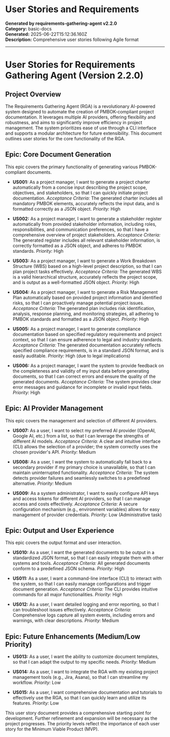 # User Stories and Requirements

**Generated by requirements-gathering-agent v2.2.0**  
**Category:** basic-docs  
**Generated:** 2025-06-22T15:12:36.160Z  
**Description:** Comprehensive user stories following Agile format

---

# User Stories for Requirements Gathering Agent (Version 2.2.0)

## Project Overview

The Requirements Gathering Agent (RGA) is a revolutionary AI-powered system designed to automate the creation of PMBOK-compliant project documentation.  It leverages multiple AI providers, offering flexibility and robustness, and aims to significantly improve efficiency in project management.  The system prioritizes ease of use through a CLI interface and supports a modular architecture for future extensibility.  This document outlines user stories for the core functionality of the RGA.


## Epic: Core Document Generation

This epic covers the primary functionality of generating various PMBOK-compliant documents.

* **US001:** As a project manager, I want to generate a project charter automatically from a concise input describing the project scope, objectives, and stakeholders, so that I can quickly initiate project documentation.  *Acceptance Criteria:*  The generated charter includes all mandatory PMBOK elements, accurately reflects the input data, and is formatted correctly as a JSON object.  *Priority:* High

* **US002:** As a project manager, I want to generate a stakeholder register automatically from provided stakeholder information, including roles, responsibilities, and communication preferences, so that I have a comprehensive overview of project stakeholders. *Acceptance Criteria:* The generated register includes all relevant stakeholder information, is correctly formatted as a JSON object, and adheres to PMBOK standards. *Priority:* High

* **US003:** As a project manager, I want to generate a Work Breakdown Structure (WBS) based on a high-level project description, so that I can plan project tasks effectively. *Acceptance Criteria:* The generated WBS is a valid hierarchical structure, accurately reflects the project scope, and is output as a well-formatted JSON object.  *Priority:* High

* **US004:** As a project manager, I want to generate a Risk Management Plan automatically based on provided project information and identified risks, so that I can proactively manage potential project issues. *Acceptance Criteria:* The generated plan includes risk identification, analysis, response planning, and monitoring strategies, all adhering to PMBOK standards and formatted as a JSON object.  *Priority:* High

* **US005:** As a project manager, I want to generate compliance documentation based on specified regulatory requirements and project context, so that I can ensure adherence to legal and industry standards. *Acceptance Criteria:*  The generated documentation accurately reflects specified compliance requirements, is in a standard JSON format, and is easily auditable. *Priority:* High (due to legal implications)

* **US006:** As a project manager, I want the system to provide feedback on the completeness and validity of my input data before generating documents, so that I can correct errors and ensure the quality of the generated documents. *Acceptance Criteria:*  The system provides clear error messages and guidance for incomplete or invalid input fields.  *Priority:* High


## Epic: AI Provider Management

This epic covers the management and selection of different AI providers.

* **US007:** As a user, I want to select my preferred AI provider (OpenAI, Google AI, etc.) from a list, so that I can leverage the strengths of different AI models. *Acceptance Criteria:*  A clear and intuitive interface (CLI) allows the selection of a provider; the system correctly uses the chosen provider's API. *Priority:* Medium

* **US008:** As a user, I want the system to automatically fall back to a secondary provider if my primary choice is unavailable, so that I can maintain uninterrupted functionality.  *Acceptance Criteria:*  The system detects provider failures and seamlessly switches to a predefined alternative.  *Priority:* Medium

* **US009:** As a system administrator, I want to easily configure API keys and access tokens for different AI providers, so that I can manage access and costs effectively.  *Acceptance Criteria:*  A secure configuration mechanism (e.g., environment variables) allows for easy management of provider credentials.  *Priority:* Low (Administrative task)


## Epic: Output and User Experience

This epic covers the output format and user interaction.

* **US010:** As a user, I want the generated documents to be output in a standardized JSON format, so that I can easily integrate them with other systems and tools. *Acceptance Criteria:*  All generated documents conform to a predefined JSON schema.  *Priority:* High

* **US011:** As a user, I want a command-line interface (CLI) to interact with the system, so that I can easily manage configurations and trigger document generation. *Acceptance Criteria:* The CLI provides intuitive commands for all major functionalities. *Priority:* High

* **US012:** As a user, I want detailed logging and error reporting, so that I can troubleshoot issues effectively. *Acceptance Criteria:*  Comprehensive logs capture all system events, including errors and warnings, with clear descriptions.  *Priority:* Medium



## Epic:  Future Enhancements (Medium/Low Priority)

* **US013:** As a user, I want the ability to customize document templates, so that I can adapt the output to my specific needs. *Priority:* Medium

* **US014:** As a user, I want to integrate the RGA with my existing project management tools (e.g., Jira, Asana), so that I can streamline my workflow. *Priority:* Low

* **US015:** As a user, I want comprehensive documentation and tutorials to effectively use the RGA, so that I can quickly learn and utilize its features. *Priority:* Low


This user story document provides a comprehensive starting point for development.  Further refinement and expansion will be necessary as the project progresses.  The priority levels reflect the importance of each user story for the Minimum Viable Product (MVP).
